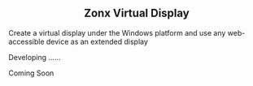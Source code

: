 <h2 align="center">Zonx Virtual Display</h2>
Create a virtual display under the Windows platform and use any web-accessible device as an extended display

Developing ......

Coming Soon
